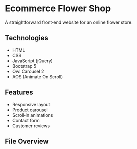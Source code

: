 # Ecommerce Flower Shop

A straightforward front‑end website for an online flower store.

## Technologies

- HTML  
- CSS  
- JavaScript (jQuery)  
- Bootstrap 5  
- Owl Carousel 2  
- AOS (Animate On Scroll)

## Features

- Responsive layout  
- Product carousel  
- Scroll‑in animations  
- Contact form  
- Customer reviews  

## File Overview
